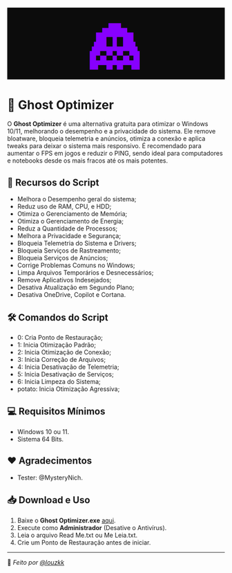 ![Preview](https://github.com/louzkk/Ghost-Optimizer/blob/main/Resourcers/image.png)

# 👻 Ghost Optimizer
O **Ghost Optimizer** é uma alternativa gratuita para otimizar o Windows 10/11, melhorando o desempenho e a privacidade do sistema.
Ele remove bloatware, bloqueia telemetria e anúncios, otimiza a conexão e aplica tweaks para deixar o sistema mais responsivo.
É recomendado para aumentar o FPS em jogos e reduzir o PING, sendo ideal para computadores e notebooks desde os mais fracos até os mais potentes.

## 🚀 Recursos do Script
- Melhora o Desempenho geral do sistema;
- Reduz uso de RAM, CPU, e HDD;
- Otimiza o Gerenciamento de Memória;
- Otimiza o Gerenciamento de Energia;
- Reduz a Quantidade de Processos;
- Melhora a Privacidade e Segurança;
- Bloqueia Telemetria do Sistema e Drivers;
- Bloqueia Serviços de Rastreamento;
- Bloqueia Serviços de Anúncios;
- Corrige Problemas Comuns no Windows;
- Limpa Arquivos Temporários e Desnecessários;
- Remove Aplicativos Indesejados;
- Desativa Atualização em Segundo Plano;
- Desativa OneDrive, Copilot e Cortana.

## 🛠️ Comandos do Script
- 0: Cria Ponto de Restauração;
- 1: Inicia Otimização Padrão;
- 2: Inicia Otimização de Conexão;
- 3: Inicia Correção de Arquivos;
- 4: Inicia Desativação de Telemetria;
- 5: Inicia Desativação de Serviços;
- 6: Inicia Limpeza do Sistema;
- potato: Inicia Otimização Agressiva;

## 💻 Requisitos Mínimos
- Windows 10 ou 11.
- Sistema 64 Bits.

## ❤️ Agradecimentos
- Tester: @MysteryNich.

## 📥 Download e Uso  
1. Baixe o **Ghost Optimizer.exe**  [aqui](https://github.com/louzkk/Ghost-Optimizer/releases/download/Optimizer/Ghost.Optimizer.exe).
2. Execute como **Administrador** (Desative o Antivírus).
3. Leia o arquivo Read Me.txt ou Me Leia.txt.
4. Crie um Ponto de Restauração antes de iniciar.

---
🔹 *Feito por [@louzkk](https://github.com/louzkk)*  
